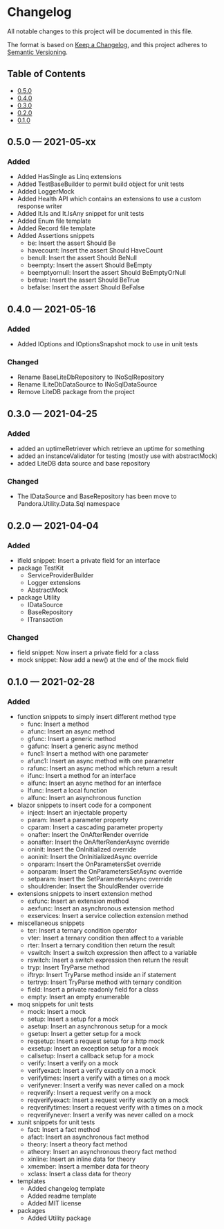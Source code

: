 # Changelog

All notable changes to this project will be documented in this file.

The format is based on [Keep a Changelog](https://keepachangelog.com/en/1.0.0/),
and this project adheres to [Semantic Versioning](https://semver.org/spec/v2.0.0.html).

## Table of Contents
- [0.5.0](#050--2021-06-xx)
- [0.4.0](#040--2021-05-16)
- [0.3.0](#030--2021-04-25)
- [0.2.0](#020--2021-04-04)
- [0.1.0](#010--2021-02-28)

## 0.5.0 &#8212; 2021-05-xx

### Added

- Added HasSingle as Linq extensions
- Added TestBaseBuilder to permit build object for unit tests
- Added LoggerMock
- Added Health API which contains an extensions to use a custom response writer
- Added It.Is and It.IsAny snippet for unit tests
- Added Enum file template
- Added Record file template
- Added Assertions snippets
	- be: Insert the assert Should Be
	- havecount: Insert the assert Should HaveCount
	- benull: Insert the assert Should BeNull
	- beempty: Insert the assert Should BeEmpty
	- beemptyornull: Insert the assert Should BeEmptyOrNull
	- betrue: Insert the assert Should BeTrue
	- befalse: Insert the assert Should BeFalse

## 0.4.0 &#8212; 2021-05-16

### Added

- Added IOptions and IOptionsSnapshot mock to use in unit tests

### Changed

- Rename BaseLiteDbRepository to INoSqlRepository
- Rename ILiteDbDataSource to INoSqlDataSource
- Remove LiteDB package from the project

## 0.3.0 &#8212; 2021-04-25

### Added

- added an uptimeRetriever which retrieve an uptime for something
- added an instanceValidator for testing (mostly use with abstractMock)
- added LiteDB data source and base repository

### Changed

- The IDataSource and BaseRepository has been move to Pandora.Utility.Data.Sql namespace

## 0.2.0 &#8212; 2021-04-04

### Added

- ifield snippet: Insert a private field for an interface
- package TestKit
	- ServiceProviderBuilder
	- Logger extensions
	- AbstractMock
- package Utility
  - IDataSource
  - BaseRepository
  - ITransaction

### Changed

- field snippet: Now insert a private field for a class
- mock snippet: Now add a new() at the end of the mock field

## 0.1.0 &#8212; 2021-02-28

### Added

- function snippets to simply insert different method type
  - func: Insert a method
  - afunc: Insert an async method
  - gfunc: Insert a generic method
  - gafunc: Insert a generic async method
  - func1: Insert a method with one parameter
  - afunc1: Insert an async method with one parameter
  - rafunc: Insert an async method which return a result
  - ifunc: Insert a method for an interface
  - aifunc: Insert an async method for an interface
  - lfunc: Insert a local function
  - alfunc: Insert an asynchronous function
- blazor snippets to insert code for a component
  - inject: Insert an injectable property
  - param: Insert a parameter property
  - cparam: Insert a cascading parameter property
  - onafter: Insert the OnAfterRender override
  - aonafter: Insert the OnAfterRenderAsync override
  - oninit: Insert the OnInitialized override
  - aoninit: Insert the OnInitializedAsync override
  - onparam: Insert the OnParametersSet override
  - aonparam: Insert the OnParametersSetAsync override
  - setparam: Insert the SetParametersAsync override
  - shouldrender: Insert the ShouldRender override
- extensions snippets to insert extension method
  - exfunc: Insert an extension method
  - aexfunc: Insert an asynchronous extension method
  - exservices: Insert a service collection extension method
- miscellaneous snippets
  - ter: Insert a ternary condition operator
  - vter: Insert a ternary condition then affect to a variable
  - rter: Insert a ternary condition then return the result
  - vswitch: Insert a switch expression then affect to a variable
  - rswitch: Insert a switch expression then return the result
  - tryp: Insert TryParse method
  - iftryp: Insert TryParse method inside an if statement
  - tertryp: Insert TryParse method with ternary condition
  - field: Insert a private readonly field for a class
  - empty: Insert an empty enumerable
- moq snippets for unit tests
  - mock: Insert a mock
  - setup: Insert a setup for a mock
  - asetup: Insert an asynchronous setup for a mock
  - gsetup: Insert a getter setup for a mock
  - reqsetup: Insert a request setup for a http mock
  - exsetup: Insert an exception setup for a mock
  - callsetup: Insert a callback setup for a mock
  - verify: Insert a verify on a mock
  - verifyexact: Insert a verify exactly on a mock
  - verifytimes: Insert a verify with a times on a mock
  - verifynever: Insert a verify was never called on a mock
  - reqverify: Insert a request verify on a mock
  - reqverifyexact: Insert a request verify exactly on a mock
  - reqverifytimes: Insert a request verify with a times on a mock
  - reqverifynever: Insert a verify was never called on a mock
- xunit snippets for unit tests
  - fact: Insert a fact method
  - afact: Insert an asynchronous fact method
  - theory: Insert a theory fact method
  - atheory: Insert an asynchronous theory fact method
  - xinline: Insert an inline data for theory
  - xmember: Insert a member data for theory
  - xclass: Insert a class data for theory
- templates
  - Added changelog template
  - Added readme template
  - Added MIT license
- packages
  - Added Utility package